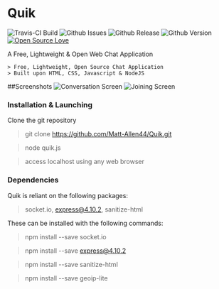# Quik

![Travis-CI Build](https://api.travis-ci.org/Matt-Allen44/Quik.svg)
![Github Issues](https://img.shields.io/github/issues/badges/shields.svg)
![Github Release](https://img.shields.io/github/release/matt-allen44/quik.svg)
![Github Version](https://img.shields.io/github/tag/matt-allen44/quik.svg)
[![Open Source Love](https://badges.frapsoft.com/os/v1/open-source.svg?v=103)](https://github.com/ellerbrock/open-source-badge/)  

A Free, Lightweight & Open Web Chat Application

    > Free, Lightweight, Open Source Chat Application
    > Built upon HTML, CSS, Javascript & NodeJS
##Screenshots
![Conversation Screen](http://i.imgur.com/sEtoEDY.png)
![Joining Screen](http://i.imgur.com/xSgs1bD.png)


### Installation & Launching
Clone the git repository
> git clone https://github.com/Matt-Allen44/Quik.git

> node quik.js

> access localhost using any web browser

### Dependencies    
Quik is reliant on the following packages:
> socket.io, express@4.10.2, sanitize-html

These can be installed with the following commands:
> npm install --save socket.io

> npm install --save express@4.10.2

> npm install --save sanitize-html

> npm install --save geoip-lite

